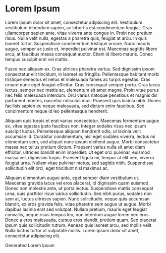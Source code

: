 # Lorem Ipsum

Lorem ipsum dolor sit amet, consectetur adipiscing elit. Vestibulum vestibulum bibendum sapien, ac lobortis est condimentum feugiat. Cras ullamcorper sapien ante, vitae viverra ante congue in. Proin nec pretium risus. Nulla velit nulla, egestas a pharetra quis, feugiat at arcu. In quis laoreet tortor. Suspendisse condimentum tristique ornare. Nunc mauris augue, semper ac justo et, imperdiet pulvinar est. Maecenas sagittis libero arcu, at faucibus massa consequat auctor. Etiam id libero mauris. Donec tempus suscipit erat vel mattis.

Fusce nec aliquam ex. Cras ultrices pharetra varius. Sed dignissim ipsum consectetur elit tincidunt, in laoreet ex fringilla. Pellentesque habitant morbi tristique senectus et netus et malesuada fames ac turpis egestas. Cras ornare nunc eget feugiat efficitur. Cras consequat semper porta. Cras lacus lectus, semper nec mattis ac, elementum sit amet magna. Proin vitae purus nec felis malesuada interdum. Orci varius natoque penatibus et magnis dis parturient montes, nascetur ridiculus mus. Praesent quis lacinia nibh. Donec facilisis sapien eu neque malesuada, sed dictum enim faucibus. Sed condimentum neque id leo pellentesque hendrerit.

Aliquam quis turpis et erat varius consectetur. Maecenas fermentum augue ex, vitae egestas justo faucibus non. Integer sodales risus nec ipsum suscipit luctus. Pellentesque aliquam hendrerit odio, ut lacinia velit accumsan id. Curabitur condimentum, nisl eget sodales viverra, lectus mi elementum sem, sed aliquet nunc ipsum eleifend augue. Morbi consectetur massa nec tellus pretium dictum. Praesent varius nulla sit amet diam efficitur, ultricies blandit enim imperdiet. Ut eget orci pulvinar, euismod massa vel, dignissim turpis. Praesent ligula mi, tempor at elit nec, viverra feugiat urna. Nullam vitae pulvinar metus, sed sagittis nibh. Suspendisse sollicitudin elit orci, eget tincidunt nisl maximus ac.

Aliquam elementum augue ante, eget semper diam vestibulum ut. Maecenas gravida lacus vel eros placerat, id dignissim quam euismod. Donec non molestie ante, ut porta lectus. Suspendisse mattis consequat urna, quis porttitor risus varius sollicitudin. Sed nibh purus, sodales non sem at, luctus ultricies sapien. Nunc sollicitudin, neque quis accumsan blandit, ex eros gravida felis, vitae pharetra sem augue ut augue. Morbi dapibus lacinia erat sed volutpat. Nullam pretium, mauris eget feugiat convallis, neque risus tempus leo, non interdum augue lorem nec eros. Donec a eros malesuada, cursus eros blandit, pretium quam. Sed placerat ipsum quis sollicitudin rutrum. Aenean quis laoreet arcu, sed mollis velit. Nulla luctus tortor at vulputate mollis. Lorem ipsum dolor sit amet, consectetur adipiscing elit.

Generated Lorem Ipsum
